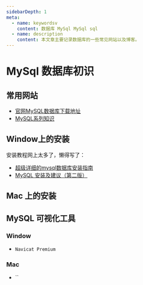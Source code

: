 ```yaml
---
sidebarDepth: 1
meta:
  - name: keywordsv
    content: 数据库 MySql MySql sql
  - name: description
    content: 本文章主要记录数据库的一些常见网站以及博客。
---
```



# MySql 数据库初识




## 常用网站

- [官网MySQL数据库下载地址](https://dev.mysql.com/downloads/mysql/)
- [MySQL系列知识](http://c.biancheng.net/view/2361.html)


## Window上的安装

安装教程网上太多了，懒得写了：

- [超级详细的mysql数据库安装指南](https://zhuanlan.zhihu.com/p/37152572)
- [MySQL 安装及建议（第二版）](https://zhuanlan.zhihu.com/p/44977117)


## Mac 上的安装


## MySQL 可视化工具

### Window

- `Navicat Premium`


### Mac

- ``

